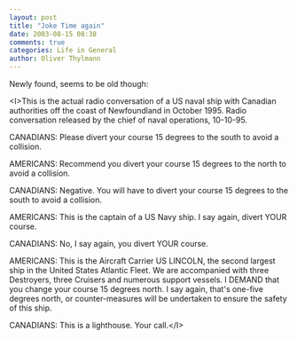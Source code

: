 ```yaml
---
layout: post
title: "Joke Time again"
date: 2003-08-15 08:38
comments: true
categories: Life in General
author: Oliver Thylmann
---
```



Newly found, seems to be old though:

&lt;I&gt;This is the actual radio conversation of a US naval ship with Canadian authorities off the coast of Newfoundland in October 1995. Radio conversation released by the chief of naval operations, 10-10-95.

CANADIANS: Please divert your course 15 degrees to the south to avoid a collision.

AMERICANS: Recommend you divert your course 15 degrees to the north to avoid a collision.

CANADIANS: Negative. You will have to divert your course 15 degrees to the south to avoid a collision.

AMERICANS: This is the captain of a US Navy ship. I say again, divert YOUR course.

CANADIANS: No, I say again, you divert YOUR course.

AMERICANS: This is the Aircraft Carrier US LINCOLN, the second largest ship in the United States Atlantic Fleet. We are accompanied with three Destroyers, three Cruisers and numerous support vessels. I DEMAND that you change your course 15 degrees north. I say again, that's one-five degrees north, or counter-measures will be undertaken to ensure the safety of this ship.

CANADIANS: This is a lighthouse. Your call.&lt;/I&gt;


